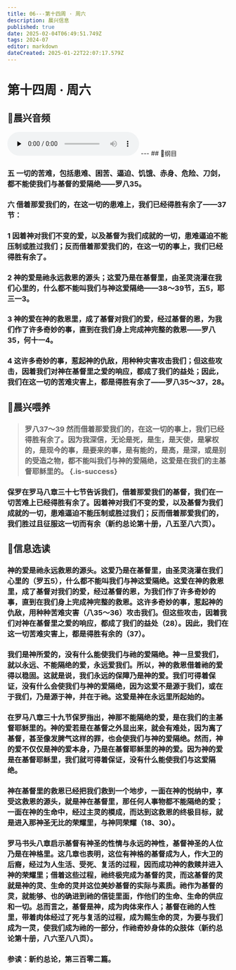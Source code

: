 ```yaml
---
title: 06---第十四周 · 周六
description: 晨兴信息
published: true
date: 2025-02-04T06:49:51.749Z
tags: 2024-07
editor: markdown
dateCreated: 2025-01-22T22:07:17.579Z
---
```


# 第十四周 · 周六

## 🎵晨兴音频
<audio id="audio" controls="" preload="none">
      <source id="mp3" src="/2024-07/week14/week14day6.mp3">
</audio>
---
## 📖纲目

### 五	一切的苦难，包括患难、困苦、逼迫、饥饿、赤身、危险、刀剑，都不能使我们与基督的爱隔绝——罗八35。

### 六	借着那爱我们的，在这一切的患难上，我们已经得胜有余了——37节：

### 1	因着神对我们不变的爱，以及基督为我们成就的一切，患难逼迫不能压制或胜过我们；反而借着那爱我们的，在这一切的事上，我们已经得胜有余了。

### 2	神的爱是祂永远救恩的源头；这爱乃是在基督里，由圣灵浇灌在我们心里的，什么都不能叫我们与神这爱隔绝——38～39节，五5，耶三一3。

### 3	神的爱在神的救恩里，成了基督对我们的爱，经过基督的恩，为我们作了许多奇妙的事，直到在我们身上完成神完整的救恩——罗八35，何十一4。

### 4	这许多奇妙的事，惹起神的仇敌，用种种灾害攻击我们；但这些攻击，因着我们对神在基督里之爱的响应，都成了我们的益处；因此，我们在这一切的苦难灾害上，都是得胜有余了——罗八35～37，28。

## 📖晨兴喂养

>### **罗八37～39**    **然而借着那爱我们的，在这一切的事上，我们已经得胜有余了。因为我深信，无论是死，是生，是天使，是掌权的，是现今的事，是要来的事，是有能的，是高，是深，或是别的受造之物，都不能叫我们与神的爱隔绝，这爱是在我们的主基督耶稣里的。** {.is-success}

### 保罗在罗马八章三十七节告诉我们，借着那爱我们的基督，我们在一切苦难上已经得胜有余了。因着神对我们不变的爱，以及基督为我们成就的一切，患难逼迫不能压制或胜过我们；反而借着那爱我们的，我们胜过且征服这一切而有余（新约总论第十册，八五至八六页）。

## 📖信息选读

### 神的爱是祂永远救恩的源头。这爱乃是在基督里，由圣灵浇灌在我们心里的（罗五5），什么都不能叫我们与神这爱隔绝。这爱在神的救恩里，成了基督对我们的爱，经过基督的恩，为我们作了许多奇妙的事，直到在我们身上完成神完整的救恩。这许多奇妙的事，惹起神的仇敌，用种种苦难灾害（八35～36）攻击我们。但这些攻击，因着我们对神在基督里之爱的响应，都成了我们的益处（28）。因此，我们在这一切苦难灾害上，都是得胜有余的（37）。

### 我们是神所爱的，没有什么能使我们与祂的爱隔绝。神一旦爱我们，就以永远、不能隔绝的爱，永远爱我们。所以，神的救恩借着祂的爱得以稳固。这就是说，我们永远的保障乃是神的爱。我们可得着保证，没有什么会使我们与神的爱隔绝，因为这爱不是源于我们，或在于我们，乃是源于神，并在于祂。这爱是神在永远里所起始的。

### 在罗马八章三十九节保罗指出，神那不能隔绝的爱，是在我们的主基督耶稣里的。神的爱若是在基督之外显出来，就会有难处，因为离了基督，甚至像发脾气这样的罪，也会使我们与神的爱隔绝。然而，神的爱不仅仅是神的爱本身，乃是在基督耶稣里的神的爱。因为神的爱是在基督耶稣里，我们就可得着保证，没有什么能使我们与这爱隔绝。

### 神在基督里的救恩已经把我们救到一个地步，一面在神的悦纳中，享受这救恩的源头，就是神在基督里，那任何人事物都不能隔绝的爱；一面在神的生命中，经过主灵的模成，而达到这救恩的终极目标，就是进入那神圣无比的荣耀里，与神同荣耀（18、30）。

### 罗马书头八章启示基督有神圣的性情与永远的神性，基督神圣的人位乃是在神格里。这几章也表明，这位有神格的基督成为人，作大卫的后裔，经过为人生活、受死、复活的过程，因而成功神的救赎并进入神的荣耀里；借着这些过程，祂终极完成为基督的灵，而这基督的灵就是神的灵、生命的灵并这位美妙基督的实际与素质。祂作为基督的灵，就能够、也的确进到祂的信徒里面，作他们的生命、生命的供应和一切。总而言之，基督是神，成为肉体来作人；基督在祂的人性里，带着肉体经过了死与复活的过程，成为赐生命的灵，为要与我们成为一灵，使我们成为祂的一部分，作祂奇妙身体的众肢体（新约总论第十册，八六至八八页）。

### 参读：新约总论，第三百零二篇。
<!-- Google tag (gtag.js) -->
<script async src="https://www.googletagmanager.com/gtag/js?id=G-1P8709Z16T"></script>
<script>
  window.dataLayer = window.dataLayer || [];
  function gtag(){dataLayer.push(arguments);}
  gtag('js', new Date());

  gtag('config', 'G-1P8709Z16T');
</script>